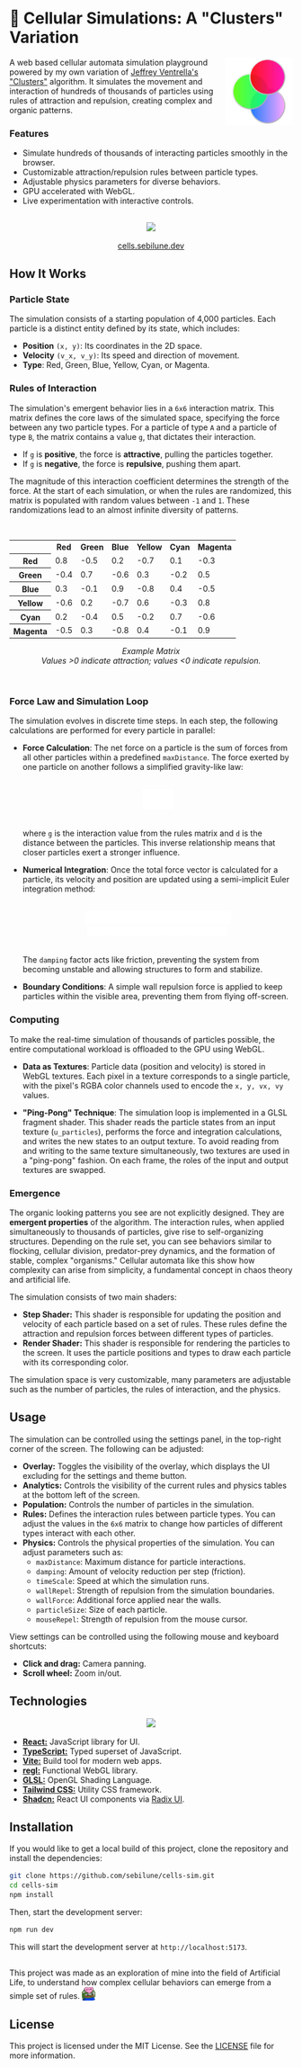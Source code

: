 # 🧬 Cellular Simulations: A "Clusters" Variation

<img src="./docs/assets/img/logo.png" alt="Cells Sim Logo" width="120" align="right" />

A web based cellular automata simulation playground powered by my own variation of [Jeffrey Ventrella's "Clusters"](http://www.ventrella.com/Clusters) algorithm. It simulates the movement and interaction of hundreds of thousands of particles using rules of attraction and repulsion, creating complex and organic patterns.

### Features

- Simulate hundreds of thousands of interacting particles smoothly in the browser.
- Customizable attraction/repulsion rules between particle types.
- Adjustable physics parameters for diverse behaviors.
- GPU accelerated with WebGL.
- Live experimentation with interactive controls.

##

<div align="center">
    <img src="./docs/assets/img/showcase.gif" auto>
    <p><a href="http://cells.sebilune.dev">cells.sebilune.dev</a></p>
</div>

## How It Works

### Particle State

The simulation consists of a starting population of 4,000 particles. Each particle is a distinct entity defined by its state, which includes:

- **Position** `(x, y)`: Its coordinates in the 2D space.
- **Velocity** `(v_x, v_y)`: Its speed and direction of movement.
- **Type**: Red, Green, Blue, Yellow, Cyan, or Magenta.

### Rules of Interaction

The simulation's emergent behavior lies in a `6x6` interaction matrix. This matrix defines the core laws of the simulated space, specifying the force between any two particle types. For a particle of type `A` and a particle of type `B`, the matrix contains a value `g`, that dictates their interaction.

- If `g` is **positive**, the force is **attractive**, pulling the particles together.
- If `g` is **negative**, the force is **repulsive**, pushing them apart.

The magnitude of this interaction coefficient determines the strength of the force. At the start of each simulation, or when the rules are randomized, this matrix is populated with random values between `-1` and `1`. These randomizations lead to an almost infinite diversity of patterns.

<br>
<div align="center">
<table>
  <tr>
    <th></th>
    <th>Red</th>
    <th>Green</th>
    <th>Blue</th>
    <th>Yellow</th>
    <th>Cyan</th>
    <th>Magenta</th>
  </tr>
  <tr>
    <th>Red</th>
    <td>0.8</td>
    <td>-0.5</td>
    <td>0.2</td>
    <td>-0.7</td>
    <td>0.1</td>
    <td>-0.3</td>
  </tr>
  <tr>
    <th>Green</th>
    <td>-0.4</td>
    <td>0.7</td>
    <td>-0.6</td>
    <td>0.3</td>
    <td>-0.2</td>
    <td>0.5</td>
  </tr>
  <tr>
    <th>Blue</th>
    <td>0.3</td>
    <td>-0.1</td>
    <td>0.9</td>
    <td>-0.8</td>
    <td>0.4</td>
    <td>-0.5</td>
  </tr>
  <tr>
    <th>Yellow</th>
    <td>-0.6</td>
    <td>0.2</td>
    <td>-0.7</td>
    <td>0.6</td>
    <td>-0.3</td>
    <td>0.8</td>
  </tr>
  <tr>
    <th>Cyan</th>
    <td>0.2</td>
    <td>-0.4</td>
    <td>0.5</td>
    <td>-0.2</td>
    <td>0.7</td>
    <td>-0.6</td>
  </tr>
  <tr>
    <th>Magenta</th>
    <td>-0.5</td>
    <td>0.3</td>
    <td>-0.8</td>
    <td>0.4</td>
    <td>-0.1</td>
    <td>0.9</td>
  </tr>
</table>
</div>
<p align="center"><em>Example Matrix<br>Values &gt;0 indicate attraction; values &lt;0 indicate repulsion.</em></p>
<br>

### Force Law and Simulation Loop

The simulation evolves in discrete time steps. In each step, the following calculations are performed for every particle in parallel:

- **Force Calculation**: The net force on a particle is the sum of forces from all other particles within a predefined `maxDistance`. The force exerted by one particle on another follows a simplified gravity-like law:

  <br>
  <div align="center">
    <img src="./docs/assets/img/force_calculation.png" alt="F = g / d"  />
  </div>
  <br>

  where `g` is the interaction value from the rules matrix and `d` is the distance between the particles. This inverse relationship means that closer particles exert a stronger influence.

- **Numerical Integration**: Once the total force vector is calculated for a particle, its velocity and position are updated using a semi-implicit Euler integration method:

  <br> 
  <div align="center">
    <img src="./docs/assets/img/numerical_integration_v_new.png" alt="v_new equation" />
    <br/>
    <img src="./docs/assets/img/numerical_integration_x_new.png" alt="x_new equation"  />
  </div>
  <br>

  The `damping` factor acts like friction, preventing the system from becoming unstable and allowing structures to form and stabilize.

- **Boundary Conditions**: A simple wall repulsion force is applied to keep particles within the visible area, preventing them from flying off-screen.

### Computing

To make the real-time simulation of thousands of particles possible, the entire computational workload is offloaded to the GPU using WebGL.

- **Data as Textures**: Particle data (position and velocity) is stored in WebGL textures. Each pixel in a texture corresponds to a single particle, with the pixel's RGBA color channels used to encode the `x, y, vx, vy` values.

- **"Ping-Pong" Technique**: The simulation loop is implemented in a GLSL fragment shader. This shader reads the particle states from an input texture (`u_particles`), performs the force and integration calculations, and writes the new states to an output texture. To avoid reading from and writing to the same texture simultaneously, two textures are used in a "ping-pong" fashion. On each frame, the roles of the input and output textures are swapped.

### Emergence

The organic looking patterns you see are not explicitly designed. They are **emergent properties** of the algorithm. The interaction rules, when applied simultaneously to thousands of particles, give rise to self-organizing structures. Depending on the rule set, you can see behaviors similar to flocking, cellular division, predator-prey dynamics, and the formation of stable, complex "organisms." Cellular automata like this show how complexity can arise from simplicity, a fundamental concept in chaos theory and artificial life.

<!-- TODO: Add a gallery of screenshots here -->

The simulation consists of two main shaders:

- **Step Shader:** This shader is responsible for updating the position and velocity of each particle based on a set of rules. These rules define the attraction and repulsion forces between different types of particles.
- **Render Shader:** This shader is responsible for rendering the particles to the screen. It uses the particle positions and types to draw each particle with its corresponding color.

The simulation space is very customizable, many parameters are adjustable such as the number of particles, the rules of interaction, and the physics.

## Usage

The simulation can be controlled using the settings panel, in the top-right corner of the screen. The following can be adjusted:

- **Overlay:** Toggles the visibility of the overlay, which displays the UI excluding for the settings and theme button.
- **Analytics:** Controls the visibility of the current rules and physics tables at the bottom left of the screen.
- **Population:** Controls the number of particles in the simulation.
- **Rules:** Defines the interaction rules between particle types. You can adjust the values in the `6x6` matrix to change how particles of different types interact with each other.
- **Physics:** Controls the physical properties of the simulation. You can adjust parameters such as:
  - `maxDistance`: Maximum distance for particle interactions.
  - `damping`: Amount of velocity reduction per step (friction).
  - `timeScale`: Speed at which the simulation runs.
  - `wallRepel`: Strength of repulsion from the simulation boundaries.
  - `wallForce`: Additional force applied near the walls.
  - `particleSize`: Size of each particle.
  - `mouseRepel`: Strength of repulsion from the mouse cursor.

View settings can be controlled using the following mouse and keyboard shortcuts:

- **Click and drag:** Camera panning.
- **Scroll wheel:** Zoom in/out.

## Technologies

<p align="center">
  <a href="https://github.com/sebilune">
    <img src="https://skillicons.dev/icons?i=vite,react,tailwind,ts,bun&perline=8" />
  </a>
</p>

- **[React:](https://react.dev/)** JavaScript library for UI.
- **[TypeScript:](https://www.typescriptlang.org/)** Typed superset of JavaScript.
- **[Vite:](https://vite.dev/)** Build tool for modern web apps.
- **[regl:](https://github.com/regl-project/regl)** Functional WebGL library.
- **[GLSL:](https://docs.gl/sl4/all)** OpenGL Shading Language.
- **[Tailwind CSS:](https://tailwindcss.com/)** Utility CSS framework.
- **[Shadcn:](https://ui.shadcn.com/)** React UI components via [Radix UI](https://www.radix-ui.com/).

## Installation

If you would like to get a local build of this project, clone the repository and install the dependencies:

```bash
git clone https://github.com/sebilune/cells-sim.git
cd cells-sim
npm install
```

Then, start the development server:

```bash
npm run dev
```

This will start the development server at `http://localhost:5173`.

##

This project was made as an exploration of mine into the field of Artificial Life, to understand how complex cellular behaviors can emerge from a simple set of rules. <img src="./docs/assets/img/peepo_heart.png" alt="Peepo Heart" width="24" height="24" style="vertical-align: text-bottom; display: inline;">

## License

This project is licensed under the MIT License. See the [LICENSE](./LICENSE) file for more information.
